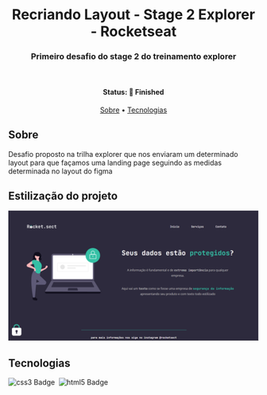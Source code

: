 <h1 align="center">
	Recriando Layout - Stage 2 Explorer - Rocketseat 
</h1>

<h3 align="center">
	Primeiro desafio do stage 2 do treinamento explorer
</h3>
<br/>

<h4 align="center">
	Status: 🚀 Finished
</h4>

<p align="center">
	<a href="#about">Sobre</a> •
	<a href="#tech-stack">Tecnologias</a> 
</p>

## Sobre

Desafio proposto na trilha explorer que nos enviaram um determinado layout para que façamos uma landing page seguindo as medidas determinada no layout do figma

## Estilização do projeto
<img src="./images/gitImage/image.PNG"/>

## Tecnologias

<img src="https://img.shields.io/badge/Css3-05122A?style=flat&logo=css3" alt="css3 Badge" height="25">&nbsp;
<img src="https://img.shields.io/badge/Html5-05122A?style=flat&logo=html5" alt="html5 Badge" height="25">&nbsp;
